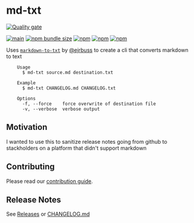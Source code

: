 # md-txt

[![Quality gate](https://sonarcloud.io/api/project_badges/quality_gate?project=Shereef_md-txt)](https://sonarcloud.io/summary/new_code?id=Shereef_md-txt)

[![main](https://github.com/Shereef/md-txt/actions/workflows/on-main-updated.yml/badge.svg)](https://github.com/Shereef/md-txt/actions/workflows/on-main-updated.yml)
[![npm bundle size](https://img.shields.io/bundlephobia/min/md-txt)](https://www.npmjs.com/package/md-txt)
[![npm](https://img.shields.io/npm/dt/md-txt)](https://www.npmjs.com/package/md-txt)
[![npm](https://img.shields.io/npm/dw/md-txt)](https://www.npmjs.com/package/md-txt)
[![npm](https://img.shields.io/npm/v/nd-txt)](https://www.npmjs.com/package/md-txt)

Uses [`markdown-to-txt`](https://github.com/ejrbuss/markdown-to-txt) by [@ejrbuss](https://github.com/ejrbuss) to create a cli that converts markdown to text

```
	Usage
	  $ md-txt source.md destination.txt

	Example
	  $ md-txt CHANGELOG.md CHANGELOG.txt

	Options
	  -f, --force    force overwrite of destination file
	  -v, --verbose  verbose output
```

## Motivation

I wanted to use this to sanitize release notes going from github to stackholders on a platform that didn't support markdown

## Contributing

Please read our [contribution guide](./CONTRIBUTING.md).

## Release Notes

See [Releases](https://github.com/shereef/md-txt/releases) or [CHANGELOG.md](CHANGELOG.md)
